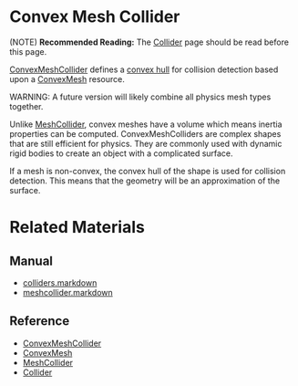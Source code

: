 # Convex Mesh Collider
(NOTE) **Recommended Reading:** The [Collider](https://plasmaengine.github.io/PlasmaDocs/Plasma1/Editor/physics/colliders.markdown) page should be read before this page.

[ConvexMeshCollider](https://github.com/PlasmaEngine/PlasmaDocs/tree/master/docs/C%2B%2B/code_reference/class_reference/convexmeshcollider.markdown) defines a [convex hull](https://en.wikipedia.org/wiki/Convex_hull ) for collision detection based upon a [ConvexMesh](https://github.com/PlasmaEngine/PlasmaDocs/tree/master/docs/C%2B%2B/code_reference/class_reference/convexmesh.markdown) resource.

WARNING: A future version will likely combine all physics mesh types together.

Unlike [MeshCollider](https://plasmaengine.github.io/PlasmaDocs/Plasma1/Editor/physics/colliders/meshcollider.markdown), convex meshes have a volume which means inertia properties can be computed. ConvexMeshColliders are complex shapes that are still efficient for physics. They are commonly used with dynamic rigid bodies to create an object with a complicated surface.

If a mesh is non-convex, the convex hull of the shape is used for collision detection. This means that the geometry will be an approximation of the surface. 

# Related Materials
## Manual
- [colliders.markdown](https://plasmaengine.github.io/PlasmaDocs/Plasma1/Editor/physics/colliders.markdown)
- [meshcollider.markdown](https://plasmaengine.github.io/PlasmaDocs/Plasma1/Editor/physics/colliders/meshcollider.markdown)

## Reference
- [ConvexMeshCollider](https://github.com/PlasmaEngine/PlasmaDocs/tree/master/docs/C%2B%2B/code_reference/class_reference/convexmeshcollider.markdown)
- [ConvexMesh](https://github.com/PlasmaEngine/PlasmaDocs/tree/master/docs/C%2B%2B/code_reference/class_reference/convexmesh.markdown)
- [MeshCollider](https://github.com/PlasmaEngine/PlasmaDocs/tree/master/docs/C%2B%2B/code_reference/class_reference/meshcollider.markdown)
- [Collider](https://github.com/PlasmaEngine/PlasmaDocs/tree/master/docs/C%2B%2B/code_reference/class_reference/collider.markdown) 

 
